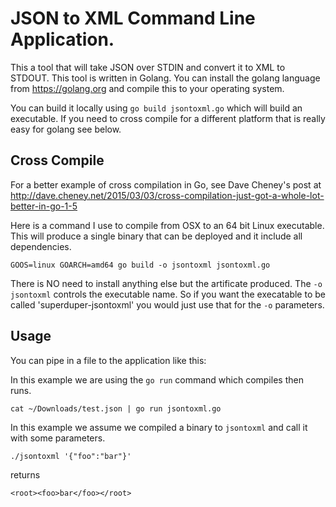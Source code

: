 # JSON to XML Command Line Application.


This a tool that will take JSON over STDIN and convert it to XML to STDOUT. This tool is written in Golang. You can install the golang language from https://golang.org and compile this to your operating system.


You can build it locally using `go build jsontoxml.go` which will build an executable. If you need to cross compile for a different platform that is really easy for golang see below.



## Cross Compile

For a better example of cross compilation in Go, see Dave Cheney's post at http://dave.cheney.net/2015/03/03/cross-compilation-just-got-a-whole-lot-better-in-go-1-5

Here is a command I use to compile from OSX to an 64 bit Linux executable. This will produce a single binary that can be deployed and it include all dependencies. 

`GOOS=linux GOARCH=amd64 go build -o jsontoxml jsontoxml.go`

There is NO need to install anything else but the artificate produced. The `-o jsontoxml` controls the executable name. So if you want the execatable to be called 'superduper-jsontoxml' you would just use that for the `-o` parameters.



## Usage

You can pipe in a file to the application  like this:

In this example we are using the `go run` command which compiles then runs.

`cat ~/Downloads/test.json | go run jsontoxml.go`

In this example we assume we compiled a binary to `jsontoxml` and call it with some parameters.

`./jsontoxml '{"foo":"bar"}'` 

returns

`<root><foo>bar</foo></root>`

